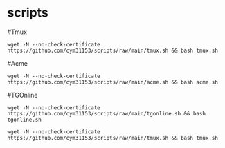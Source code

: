 # scripts

#Tmux

```shell
wget -N --no-check-certificate https://github.com/cym31153/scripts/raw/main/tmux.sh && bash tmux.sh
```

#Acme

```shell
wget -N --no-check-certificate https://github.com/cym31153/scripts/raw/main/acme.sh && bash acme.sh
```
#TGOnline
```shell
wget -N --no-check-certificate https://github.com/cym31153/scripts/raw/main/tgonline.sh && bash tgonline.sh
```

```shell
wget -N --no-check-certificate https://github.com/cym31153/scripts/raw/main/tmux.sh && bash tmux.sh
```


